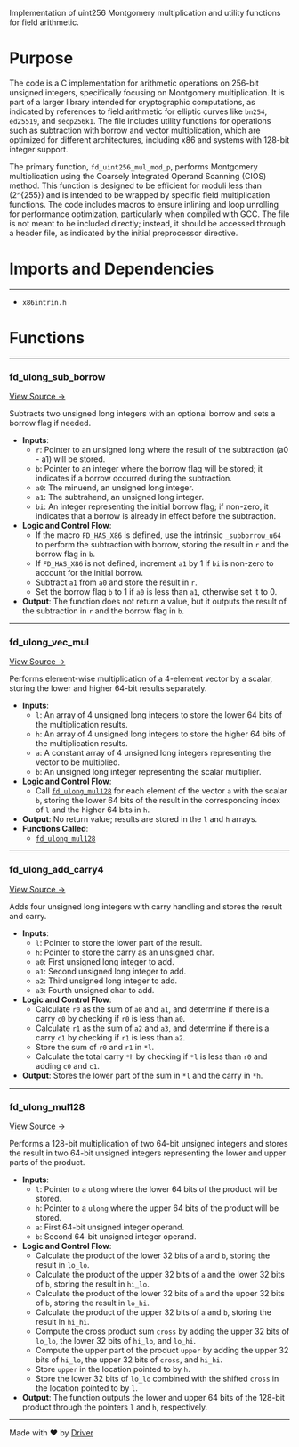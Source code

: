<!--------------------------------------------------------------------------------->
<!-- IMPORTANT: This file is auto-generated by Driver (https://driver.ai). -------->
<!-- Manual edits may be overwritten on future commits. --------------------------->
<!--------------------------------------------------------------------------------->

Implementation of uint256 Montgomery multiplication and utility functions for field arithmetic.

# Purpose
The code is a C implementation for arithmetic operations on 256-bit unsigned integers, specifically focusing on Montgomery multiplication. It is part of a larger library intended for cryptographic computations, as indicated by references to field arithmetic for elliptic curves like `bn254`, `ed25519`, and `secp256k1`. The file includes utility functions for operations such as subtraction with borrow and vector multiplication, which are optimized for different architectures, including x86 and systems with 128-bit integer support.

The primary function, `fd_uint256_mul_mod_p`, performs Montgomery multiplication using the Coarsely Integrated Operand Scanning (CIOS) method. This function is designed to be efficient for moduli less than \(2^{255}\) and is intended to be wrapped by specific field multiplication functions. The code includes macros to ensure inlining and loop unrolling for performance optimization, particularly when compiled with GCC. The file is not meant to be included directly; instead, it should be accessed through a header file, as indicated by the initial preprocessor directive.
# Imports and Dependencies

---
- `x86intrin.h`


# Functions

---
### fd\_ulong\_sub\_borrow<!-- {{#callable:fd_ulong_sub_borrow}} -->
[View Source →](<../../../../../src/ballet/bigint/fd_uint256_mul.h#L37>)

Subtracts two unsigned long integers with an optional borrow and sets a borrow flag if needed.
- **Inputs**:
    - `r`: Pointer to an unsigned long where the result of the subtraction (a0 - a1) will be stored.
    - `b`: Pointer to an integer where the borrow flag will be stored; it indicates if a borrow occurred during the subtraction.
    - `a0`: The minuend, an unsigned long integer.
    - `a1`: The subtrahend, an unsigned long integer.
    - `bi`: An integer representing the initial borrow flag; if non-zero, it indicates that a borrow is already in effect before the subtraction.
- **Logic and Control Flow**:
    - If the macro `FD_HAS_X86` is defined, use the intrinsic `_subborrow_u64` to perform the subtraction with borrow, storing the result in `r` and the borrow flag in `b`.
    - If `FD_HAS_X86` is not defined, increment `a1` by 1 if `bi` is non-zero to account for the initial borrow.
    - Subtract `a1` from `a0` and store the result in `r`.
    - Set the borrow flag `b` to 1 if `a0` is less than `a1`, otherwise set it to 0.
- **Output**: The function does not return a value, but it outputs the result of the subtraction in `r` and the borrow flag in `b`.


---
### fd\_ulong\_vec\_mul<!-- {{#callable:fd_ulong_vec_mul}} -->
[View Source →](<../../../../../src/ballet/bigint/fd_uint256_mul.h#L93>)

Performs element-wise multiplication of a 4-element vector by a scalar, storing the lower and higher 64-bit results separately.
- **Inputs**:
    - `l`: An array of 4 unsigned long integers to store the lower 64 bits of the multiplication results.
    - `h`: An array of 4 unsigned long integers to store the higher 64 bits of the multiplication results.
    - `a`: A constant array of 4 unsigned long integers representing the vector to be multiplied.
    - `b`: An unsigned long integer representing the scalar multiplier.
- **Logic and Control Flow**:
    - Call [`fd_ulong_mul128`](<#fd_ulong_mul128>) for each element of the vector `a` with the scalar `b`, storing the lower 64 bits of the result in the corresponding index of `l` and the higher 64 bits in `h`.
- **Output**: No return value; results are stored in the `l` and `h` arrays.
- **Functions Called**:
    - [`fd_ulong_mul128`](<#fd_ulong_mul128>)


---
### fd\_ulong\_add\_carry4<!-- {{#callable:fd_ulong_add_carry4}} -->
[View Source →](<../../../../../src/ballet/bigint/fd_uint256_mul.h#L101>)

Adds four unsigned long integers with carry handling and stores the result and carry.
- **Inputs**:
    - ``l``: Pointer to store the lower part of the result.
    - ``h``: Pointer to store the carry as an unsigned char.
    - ``a0``: First unsigned long integer to add.
    - ``a1``: Second unsigned long integer to add.
    - ``a2``: Third unsigned long integer to add.
    - ``a3``: Fourth unsigned char to add.
- **Logic and Control Flow**:
    - Calculate `r0` as the sum of `a0` and `a1`, and determine if there is a carry `c0` by checking if `r0` is less than `a0`.
    - Calculate `r1` as the sum of `a2` and `a3`, and determine if there is a carry `c1` by checking if `r1` is less than `a2`.
    - Store the sum of `r0` and `r1` in `*l`.
    - Calculate the total carry `*h` by checking if `*l` is less than `r0` and adding `c0` and `c1`.
- **Output**: Stores the lower part of the sum in `*l` and the carry in `*h`.


---
### fd\_ulong\_mul128<!-- {{#callable:fd_ulong_mul128}} -->
[View Source →](<../../../../../src/ballet/bigint/fd_uint256_mul.h#L77>)

Performs a 128-bit multiplication of two 64-bit unsigned integers and stores the result in two 64-bit unsigned integers representing the lower and upper parts of the product.
- **Inputs**:
    - `l`: Pointer to a `ulong` where the lower 64 bits of the product will be stored.
    - `h`: Pointer to a `ulong` where the upper 64 bits of the product will be stored.
    - `a`: First 64-bit unsigned integer operand.
    - `b`: Second 64-bit unsigned integer operand.
- **Logic and Control Flow**:
    - Calculate the product of the lower 32 bits of `a` and `b`, storing the result in `lo_lo`.
    - Calculate the product of the upper 32 bits of `a` and the lower 32 bits of `b`, storing the result in `hi_lo`.
    - Calculate the product of the lower 32 bits of `a` and the upper 32 bits of `b`, storing the result in `lo_hi`.
    - Calculate the product of the upper 32 bits of `a` and `b`, storing the result in `hi_hi`.
    - Compute the cross product sum `cross` by adding the upper 32 bits of `lo_lo`, the lower 32 bits of `hi_lo`, and `lo_hi`.
    - Compute the upper part of the product `upper` by adding the upper 32 bits of `hi_lo`, the upper 32 bits of `cross`, and `hi_hi`.
    - Store `upper` in the location pointed to by `h`.
    - Store the lower 32 bits of `lo_lo` combined with the shifted `cross` in the location pointed to by `l`.
- **Output**: The function outputs the lower and upper 64 bits of the 128-bit product through the pointers `l` and `h`, respectively.



---
Made with ❤️ by [Driver](https://www.driver.ai/)